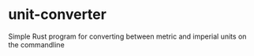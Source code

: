 # unit-converter
Simple Rust program for converting between metric and imperial units on the commandline
